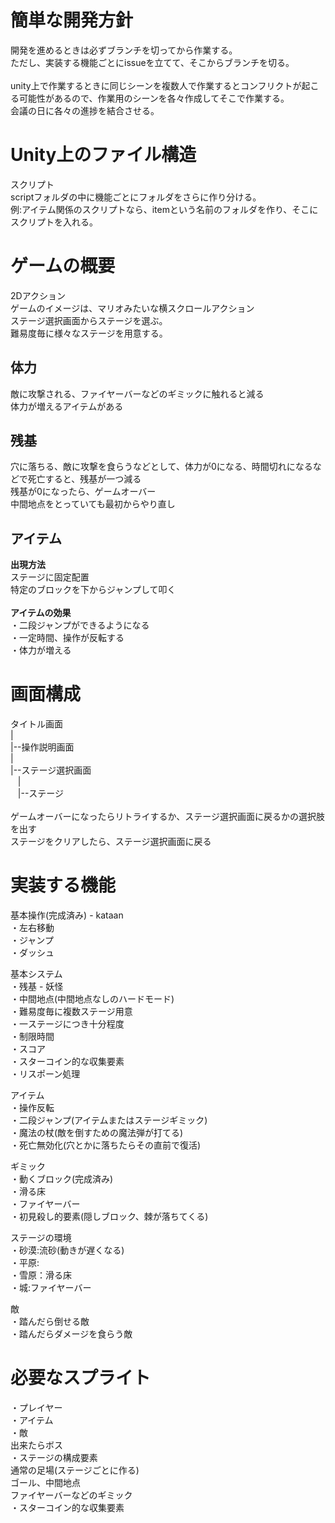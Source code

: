 # 簡単な開発方針
開発を進めるときは必ずブランチを切ってから作業する。<br>
ただし、実装する機能ごとにissueを立てて、そこからブランチを切る。
<br><br>
unity上で作業するときに同じシーンを複数人で作業するとコンフリクトが起こる可能性があるので、作業用のシーンを各々作成してそこで作業する。<br>
会議の日に各々の進捗を結合させる。

# Unity上のファイル構造
スクリプト<br>
scriptフォルダの中に機能ごとにフォルダをさらに作り分ける。<br>
例:アイテム関係のスクリプトなら、itemという名前のフォルダを作り、そこにスクリプトを入れる。

# ゲームの概要
2Dアクション<br>
ゲームのイメージは、マリオみたいな横スクロールアクション<br>
ステージ選択画面からステージを選ぶ。<br>
難易度毎に様々なステージを用意する。<br>

## 体力
敵に攻撃される、ファイヤーバーなどのギミックに触れると減る<br>
体力が増えるアイテムがある
　
## 残基
穴に落ちる、敵に攻撃を食らうなどとして、体力が0になる、時間切れになるなどで死亡すると、残基が一つ減る<br>
残基が0になったら、ゲームオーバー<br>
中間地点をとっていても最初からやり直し

## アイテム
**出現方法**<br>
ステージに固定配置<br>
特定のブロックを下からジャンプして叩く<br><br>
**アイテムの効果**<br>
・二段ジャンプができるようになる<br>
・一定時間、操作が反転する<br>
・体力が増える<br>

# 画面構成
タイトル画面<br>
|<br>
|--操作説明画面<br>
|<br>
|--ステージ選択画面<br>
&nbsp;&nbsp;&nbsp;|<br>
&nbsp;&nbsp;&nbsp;|--ステージ<br><br>
ゲームオーバーになったらリトライするか、ステージ選択画面に戻るかの選択肢を出す<br>
ステージをクリアしたら、ステージ選択画面に戻る

# 実装する機能
基本操作(完成済み) - kataan<br>
・左右移動  
・ジャンプ  
・ダッシュ
  
基本システム<br>
・残基 - 妖怪<br>
・中間地点(中間地点なしのハードモード)  
・難易度毎に複数ステージ用意  
・一ステージにつき十分程度  
・制限時間  
・スコア  
・スターコイン的な収集要素<br>
・リスポーン処理

アイテム  
・操作反転  
・二段ジャンプ(アイテムまたはステージギミック)  
・魔法の杖(敵を倒すための魔法弾が打てる)  
・死亡無効化(穴とかに落ちたらその直前で復活)  

ギミック<br>
・動くブロック(完成済み)<br>
・滑る床  
・ファイヤーバー  
・初見殺し的要素(隠しブロック、棘が落ちてくる)  

ステージの環境  
・砂漠:流砂(動きが遅くなる)  
・平原:  
・雪原：滑る床  
・城:ファイヤーバー  

敵<br>
・踏んだら倒せる敵<br>
・踏んだらダメージを食らう敵<br>

# 必要なスプライト
・プレイヤー<br>
・アイテム<br>
・敵<br>
出来たらボス<br>
・ステージの構成要素<br>
通常の足場(ステージごとに作る)<br>
ゴール、中間地点<br>
ファイヤーバーなどのギミック<br>
・スターコイン的な収集要素<br>
